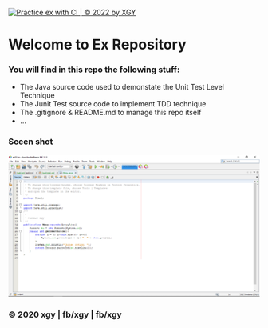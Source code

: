 [![Practice ex with CI  | © 2022 by XGY](https://github.com/kakabear12/ex02-rn/actions/workflows/ex-ci.yml/badge.svg)](https://github.com/kakabear12/ex02-rn/actions/workflows/ex-ci.yml)

# Welcome to Ex Repository
### You will find in this repo the following stuff:
* The Java source code used to demonstate the Unit Test Level Technique
* The Junit Test source code to implement TDD technique
* The .gitignore & README.md to manage this repo itself
* ... 
### Sceen shot
![The Junit code](https://github.com/kakabear12/ex02-rn/blob/main/images/intro-pj.png)

### © 2020 xgy | fb/xgy | fb/xgy
